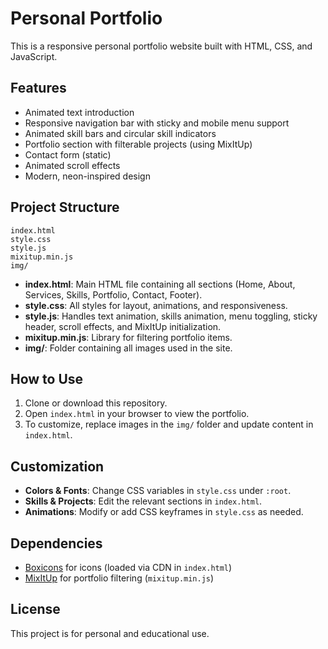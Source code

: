 # Personal Portfolio

This is a responsive personal portfolio website built with HTML, CSS, and JavaScript.

## Features

- Animated text introduction
- Responsive navigation bar with sticky and mobile menu support
- Animated skill bars and circular skill indicators
- Portfolio section with filterable projects (using MixItUp)
- Contact form (static)
- Animated scroll effects
- Modern, neon-inspired design

## Project Structure

```
index.html
style.css
style.js
mixitup.min.js
img/
```

- **index.html**: Main HTML file containing all sections (Home, About, Services, Skills, Portfolio, Contact, Footer).
- **style.css**: All styles for layout, animations, and responsiveness.
- **style.js**: Handles text animation, skills animation, menu toggling, sticky header, scroll effects, and MixItUp initialization.
- **mixitup.min.js**: Library for filtering portfolio items.
- **img/**: Folder containing all images used in the site.

## How to Use

1. Clone or download this repository.
2. Open `index.html` in your browser to view the portfolio.
3. To customize, replace images in the `img/` folder and update content in `index.html`.

## Customization

- **Colors & Fonts**: Change CSS variables in `style.css` under `:root`.
- **Skills & Projects**: Edit the relevant sections in `index.html`.
- **Animations**: Modify or add CSS keyframes in `style.css` as needed.

## Dependencies

- [Boxicons](https://boxicons.com/) for icons (loaded via CDN in `index.html`)
- [MixItUp](https://www.kunkalabs.com/mixitup/) for portfolio filtering (`mixitup.min.js`)

## License

This project is for personal and educational use.